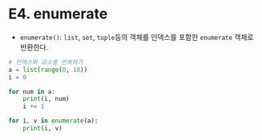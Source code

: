 # E4. enumerate

- `enumerate()`: `list`, `set`, `tuple`등의 객체를 인덱스를 포함한 `enumerate` 객체로 반환한다.

```python
# 인덱스와 요소를 반복하기
a = list(range(0, 10))
i = 0

for num in a:
    print(i, num)
    i += 1
```

```python
for i, v in enumerate(a):
    print(i, v)
```

   

